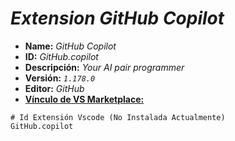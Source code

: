 <!-- Autor: Daniel Benjamin Perez Morales -->
<!-- GitHub: https://github.com/D4nitrix13 -->
<!-- GitLab: https://gitlab.com/D4nitrix13 -->
<!-- Correo electrónico: danielperezdev@proton.me -->

# ***Extension GitHub Copilot***

- **Name:** *GitHub Copilot*
- **ID:** *GitHub.copilot*
- **Descripción:** *Your AI pair programmer*
- **Versión:** *`1.178.0`*
- **Editor:** *GitHub*
- **[Vínculo de VS Marketplace:](https://marketplace.visualstudio.com/items?itemName=GitHub.copilot "https://marketplace.visualstudio.com/items?itemName=GitHub.copilot")**

```plaintext
# Id Extensión Vscode (No Instalada Actualmente)
GitHub.copilot
```
